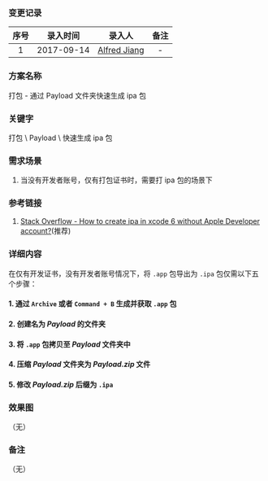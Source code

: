 ### 变更记录

| 序号 | 录入时间 | 录入人 | 备注 |
|:--------:|:--------:|:--------:|:--------:|
| 1 | 2017-09-14 | [Alfred Jiang](https://github.com/viktyz) | - |

### 方案名称

打包 - 通过 Payload 文件夹快速生成 ipa 包

### 关键字

打包 \ Payload \ 快速生成 ipa 包

### 需求场景

1. 当没有开发者账号，仅有打包证书时，需要打 ipa 包的场景下

### 参考链接

1. [Stack Overflow - How to create ipa in xcode 6 without Apple Developer account?](https://stackoverflow.com/questions/26928721/how-to-create-ipa-in-xcode-6-without-apple-developer-account)(推荐)

### 详细内容

在仅有开发证书，没有开发者账号情况下，将  `.app` 包导出为  `.ipa` 包仅需以下五个步骤：

#### 1. 通过 `Archive` 或者 `Command + B` 生成并获取 `.app` 包

#### 2. 创建名为 *Payload* 的文件夹

#### 3. 将 `.app` 包拷贝至 *Payload* 文件夹中

#### 4. 压缩 *Payload* 文件夹为 *Payload.zip* 文件

#### 5. 修改 *Payload.zip* 后缀为  `.ipa`

### 效果图
（无）

### 备注
（无）